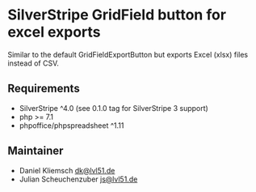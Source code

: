 # SilverStripe GridField button for excel exports

Similar to the default GridFieldExportButton but exports Excel (xlsx) files instead of CSV. 

## Requirements
- SilverStripe ^4.0 (see 0.1.0 tag for SilverStripe 3 support)
- php >= 7.1
- phpoffice/phpspreadsheet ^1.11

## Maintainer
- Daniel Kliemsch <dk@lvl51.de>
- Julian Scheuchenzuber <js@lvl51.de>